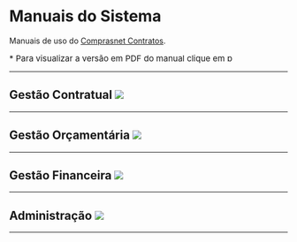 <script>
    function toggleList(name){
        element = document.getElementById(name+"List");
        button = document.getElementById(name+"Button");
        if(element.hasAttribute('hide-list')){
            element.removeAttribute('hide-list');
            button.setAttribute('src', '../assets/dash-circle.svg');
        } else {
            element.setAttribute('hide-list', true)
            button.setAttribute('src', '../assets/plus-circle.svg');
        }
    }
</script>

<style>
    ul[hide-list]{
        display: none;
    }
    .list-button{
        cursor: pointer;
    }
    .obs{
        font-size: 15px;
    }
    .pdf{
        width: 18px;
        color: #404040;
    }
</style>

<h1>Manuais do Sistema</h1>

Manuais de uso do [Comprasnet Contratos](https://contratos.comprasnet.gov.br/login).

<div class="obs">* Para visualizar a versão em PDF do manual clique em <img src="../assets/pdf.svg" width="15px" alt="pdf" ></div>

<hr>

<h2>Gestão Contratual <img class="list-button" id="gestaoContratualButton" onclick="toggleList('gestaoContratual')" src="../assets/plus-circle.svg" /></h2>
<ul id="gestaoContratualList" hide-list>
    <li>
        <h3><a href="../manuais/gestaoContratual/contratos/" target="_blank" >Contratos</a> <a href="https://gitlab.com/comprasnet/contratos/-/wikis/uploads/0604a3feac9d62247bbea383a08192d3/111_GestaoContratualContratos.pdf" target="_blank"><img src="../assets/pdf.svg" class="pdf"></a>
        </h3>
        <ul>
            <li>
                <h3>Itens Contrato <img class="list-button" id="itensContratoButton" onclick="toggleList('itensContrato')" src="../assets/plus-circle.svg" /></h3>
                <ul id="itensContratoList" hide-list>
                    <li>
                        <h4>
                        <a href="../manuais/gestaoContratual/itensContrato/arquivo/" target="_blank">
                            Arquivo
                        </a>
                        <a href="https://gitlab.com/comprasnet/contratos/-/wikis/uploads/72f40713ad275ce32657e99ef7759bdb/112_GestaoContratualContratosItensContratoArquivo.pdf" target="_blank"><img src="../assets/pdf.svg" class="pdf"></a>
                        </h4>
                    </li>
                    <li>
                        <h4>
                        <a href="../manuais/gestaoContratual/itensContrato/cronograma/" target="_blank">
                            Cronograma
                        </a>
                        <a href="https://gitlab.com/comprasnet/contratos/-/wikis/uploads/3aeb60612cd4f0890289695130e9bd46/113_GestaoContratualContratosItensContratoCronograma.pdf" target="_blank"><img src="../assets/pdf.svg" class="pdf"></a>
                        </h4>
                    </li>
                    <li>
                        <h4>
                        <a href="../manuais/gestaoContratual/itensContrato/despesasAcessorias/" target="_blank">
                            Despesas acessórias
                        </a>
                        <a href="https://gitlab.com/comprasnet/contratos/-/wikis/uploads/8ff1cf6459503f4832f552c4b8a4163d/114_GestaoContratualContratosItensContratoDespesasAcessorias.pdf" target="_blank"><img src="../assets/pdf.svg" class="pdf"></a>
                        </h4>
                    </li>
                    <li>
                        <h4>
                        <a href="../manuais/gestaoContratual/itensContrato/empenhos/" target="_blank">
                            Empenhos
                        </a>
                        <a href="https://gitlab.com/comprasnet/contratos/-/wikis/uploads/da4eaed13f82d3090993f6274dbb7e6c/115_GestaoContratualContratosItensContratoEmpenhos.pdf" target="_blank"><img src="../assets/pdf.svg" class="pdf"></a>
                        </h4>
                    </li>
                    <li>
                        <h4>
                        <a href="../manuais/gestaoContratual/itensContrato/garantias/" target="_blank">
                            Garantias
                        </a>
                        <a href="https://gitlab.com/comprasnet/contratos/-/wikis/uploads/da2fd164ef202c332afa1031135b1dab/116_GestaoContratualContratosItensContratoGarantias.pdf" target="_blank"><img src="../assets/pdf.svg" class="pdf"></a>
                        </h4>
                    </li>
                    <li>
                        <h4>
                        <a href="../manuais/gestaoContratual/itensContrato/historico/" target="_blank">
                            Histórico
                        </a>
                        <a href="https://gitlab.com/comprasnet/contratos/-/wikis/uploads/b28ced93392206ff80a3f8a7f5ade1ad/117_GestaoContratualContraosItensContratoHistorico.pdf" target="_blank"><img src="../assets/pdf.svg" class="pdf"></a>
                        </h4>
                    </li>
                    <li>
                        <h4>
                        <a href="../manuais/gestaoContratual/itensContrato/itens/" target="_blank">
                            Itens
                        </a>
                        <a href="https://gitlab.com/comprasnet/contratos/-/wikis/uploads/8fb8bff12b39d99d21b864f645c642f2/118_GestaoContratualContratosItensContratoItens.pdf" target="_blank"><img src="../assets/pdf.svg" class="pdf"></a>
                        </h4>
                    </li>
                    <li>
                        <h4>
                        <a href="../manuais/gestaoContratual/itensContrato/padroesDHSIAFI/" target="_blank">
                            Padrões DH SIAFI
                        </a>
                        <a href="https://gitlab.com/comprasnet/contratos/-/wikis/uploads/ec4472acc468a9da9a4c8d2cf1c44cfa/119_GestaoContratualContratosItensContratoPadroesDHSIAFI.pdf" target="_blank"><img src="../assets/pdf.svg" class="pdf"></a>
                        </h4>
                    </li>
                    <li>
                        <h4>
                        <a href="../manuais/gestaoContratual/itensContrato/prepostos/" target="_blank">
                            Prepostos
                        </a>
                        <a href="https://gitlab.com/comprasnet/contratos/-/wikis/uploads/e7d6b293222ef75105c0e5ccf289384c/120_GestaoContratualContratosItensContratoPrepostos.pdf" target="_blank"><img src="../assets/pdf.svg" class="pdf"></a>
                        </h4>
                    </li>
                    <li>
                        <h4>
                        <a href="../manuais/gestaoContratual/itensContrato/responsaveis/" target="_blank">
                            Responsáveis
                        </a>
                        <a href="https://gitlab.com/comprasnet/contratos/-/wikis/uploads/3f4a696faa93c933ddefe19f191a7df6/121_GestaoContratualContrataosItensContratoResponsaveis.pdf" target="_blank"><img src="../assets/pdf.svg" class="pdf"></a>
                        </h4>
                    </li>
                </ul>
            </li>
            <li>
                <h3>Modificar Contrato <img class="list-button" id="modificarContratoButton" onclick="toggleList('modificarContrato')" src="../assets/plus-circle.svg" /></h3>
                <ul id="modificarContratoList" hide-list>
                    <li>
                        <h4>
                        <a href="../manuais/gestaoContratual/modificarContrato/instrumentoInicial/" target="_blank">
                            Instrumento Inicial
                        </a>
                        <a href="https://gitlab.com/comprasnet/contratos/-/wikis/uploads/a2d91e26da028b07363cc037369f331a/123_GestaoContratualContratosModificarContratoInstrumentoInicial.pdf" target="_blank"><img src="../assets/pdf.svg" class="pdf"></a>
                        </h4>
                    </li>
                    <li>
                        <h4>
                        <a href="../manuais/gestaoContratual/modificarContrato/termoAditivo/" target="_blank">
                            Termo Aditivo
                        </a>
                        <a href="https://gitlab.com/comprasnet/contratos/-/wikis/uploads/c89b5e33ee2f5f1ca227f88fd00fd2b6/124_GestaoContratualContratosModificarContratoTermoAditivo.pdf" target="_blank"><img src="../assets/pdf.svg" class="pdf"></a>
                        </h4>
                    </li>
                    <li>
                        <h4>
                        <a href="../manuais/gestaoContratual/modificarContrato/termoApostilamento/" target="_blank">
                            Termo Apostilamento
                        </a>
                        <a href="https://gitlab.com/comprasnet/contratos/-/wikis/uploads/5b1133848cbe6125859f0f0e0b890a02/125_GestaoContratualContratosModificarContratoTermoApostilamento.pdf" target="_blank"><img src="../assets/pdf.svg" class="pdf"></a>
                        </h4>
                    </li>
                    <li>
                        <h4>
                        <a href="../manuais/gestaoContratual/modificarContrato/termoRescisao/" target="_blank">
                            Termo Rescisão
                        </a>
                        <a href="https://gitlab.com/comprasnet/contratos/-/wikis/uploads/4575a156dd1deb18bd2008dbca78fc8c/126_GestaoContratualContraosModificarContratoTermoRescisao.pdf" target="_blank"><img src="../assets/pdf.svg" class="pdf"></a>
                        </h4>
                    </li>
                </ul>
            </li>
        </ul>
    </li>
    <li>
        <h3>Inclusão de Termo Aditivo <img class="list-button" id="inclusaoTermoAditivoButton" onclick="toggleList('inclusaoTermoAditivo')" src="../assets/plus-circle.svg" /></h3>
        <ul id="inclusaoTermoAditivoList" hide-list>
            <li>
                <h4>
                <a href="../manuais/gestaoContratual/inclusaoTermoAditivo/acrescimo/" target="_blank">
                Supressão/Acréscimo
                </a>
                <a href="https://gitlab.com/comprasnet/contratos/-/wikis/uploads/c573d655ddb3a510382ee48ddf9a7092/Inclus%C3%A3oDeTermoAditivo_Acrescimo_v510_1509.pdf" target="_blank"><img src="../assets/pdf.svg" class="pdf"></a>
                </h4>
            </li>
            <li>
                <h4>
                <a href="../manuais/gestaoContratual/inclusaoTermoAditivo/prorrogacao/" target="_blank">
                Prorrogação de Vigência
                </a>
                <a href="https://gitlab.com/comprasnet/contratos/-/wikis/uploads/e1ba137fd653867ee6923fcceb3a1979/InclusaoDeTermoAditivo_Prorrogacao.pdf" target="_blank"><img src="../assets/pdf.svg" class="pdf"></a>
                </h4>
            </li>
        </ul>
    </li>
    <li>
        <h3>
        <a href="../manuais/gestaoContratual/fornecedores/" target="_blank">
            Fornecedores
        </a>
        <a href="https://gitlab.com/comprasnet/contratos/-/wikis/uploads/9537b1b195f60f08a20819f83c6a92a8/127_GestaoContratualFornecedores.pdf" target="_blank"><img src="../assets/pdf.svg" class="pdf"></a>
        </h3>
    </li>
    <li>
        <h3>
        <a href="../manuais/gestaoContratual/indicadores/" target="_blank">
            Indicadores
        </a>
        <a href="https://gitlab.com/comprasnet/contratos/-/wikis/uploads/4d60cb3c042faad1e67b8f2abe39202c/128_GestaoContratualIndicadores.pdf" target="_blank"><img src="../assets/pdf.svg" class="pdf"></a>
        </h3>
    </li>
    <li>
        <h3>
        <a href="../manuais/gestaoContratual/subRogacoes/" target="_blank">
            Sub-Rogações
        </a>
        <a href="https://gitlab.com/comprasnet/contratos/-/wikis/uploads/0af666169692f2df6706f74b2b021ebd/129_GestaoContrataulSubRogacoes.pdf" target="_blank"><img src="../assets/pdf.svg" class="pdf"></a>
        </h3>
    </li>
    <li>
        <h3>Importação SIASG <img class="list-button" id="importacaoSIASGButton" onclick="toggleList('importacaoSIASG')" src="../assets/plus-circle.svg" /></h3>
        <ul id="importacaoSIASGList" hide-list>
            <li>
                <h4>
                <a href="../manuais/gestaoContratual/importacaoSIASG/compras/" target="_blank">
                Compras
                </a>
                <a href="https://gitlab.com/comprasnet/contratos/-/wikis/uploads/1583723f66e68a1a6e31ed6c3a9153db/Importa%C3%A7%C3%A3oSIASG_COMPRAS_v510_1509.pdf" target="_blank"><img src="../assets/pdf.svg" class="pdf"></a>
                </h4>
            </li>
            <li>
                <h4>
                <a href="../manuais/gestaoContratual/importacaoSIASG/contratos/" target="_blank">
                Contratos
                </a>
                <a href="https://gitlab.com/comprasnet/contratos/-/wikis/uploads/ce931b312fd8e8d43ea442635ccbf4d7/Importa%C3%A7%C3%A3oSIASG_CONTRATOS_v510_1509.pdf" target="_blank"><img src="../assets/pdf.svg" class="pdf"></a>
                </h4>
            </li>
        </ul>
    </li>
    <li>
        <h3>Consultas <img class="list-button" id="consultasButton" onclick="toggleList('consultas')" src="../assets/plus-circle.svg" /></h3>
        <ul id="consultasList" hide-list>
            <li>
                <h4>
                <a href="../manuais/gestaoContratual/consultas/arquivos/" target="_blank">
                Arquivos
                </a>
                <a href="https://gitlab.com/comprasnet/contratos/-/wikis/uploads/df50551e895353e984a252c0760b680b/130_GestaoContratualConsultasArquivos.pdf" target="_blank"><img src="../assets/pdf.svg" class="pdf"></a>
                </h4>
            </li>
            <li>
                <h4>
                <a href="../manuais/gestaoContratual/consultas/cronogramas/" target="_blank">
                Cronogramas
                </a>
                <a href="https://gitlab.com/comprasnet/contratos/-/wikis/uploads/5a4e6e3d6b9371a12794c099aa83257a/131_GestaoContratualConsultasCronogramas.pdf" target="_blank"><img src="../assets/pdf.svg" class="pdf"></a>
                </h4>
            </li>
            <li>
                <h4>
                <a href="../manuais/gestaoContratual/consultas/despesasAcessorias/" target="_blank">
                Despesas Acessórias
                </a>
                <a href="https://gitlab.com/comprasnet/contratos/-/wikis/uploads/c5ee7659fc08f74fdfdf627afc4df9a7/132_GestaoContratualConsultasDespesasAcessorias.pdf" target="_blank"><img src="../assets/pdf.svg" class="pdf"></a>
                </h4>
            </li>
            <li>
                <h4>
                <a href="../manuais/gestaoContratual/consultas/empenho/" target="_blank">
                Empenho
                </a>
                <a href="https://gitlab.com/comprasnet/contratos/-/wikis/uploads/4ce2b275e8fe0e05d2a3f40359a2a7f2/133_GestaoContrataualConsultasEmpenho.pdf" target="_blank"><img src="../assets/pdf.svg" class="pdf"></a>
                </h4>
            </li>
            <li>
                <h4>
                <a href="../manuais/gestaoContratual/consultas/faturas/" target="_blank">
                Faturas
                </a>
                <a href="https://gitlab.com/comprasnet/contratos/-/wikis/uploads/d0a30355d998dc57bc48d69c5df9b282/134_GestaoContratualConsultasFaturas.pdf" target="_blank"><img src="../assets/pdf.svg" class="pdf"></a>
                </h4>
            </li>
            <li>
                <h4>
                <a href="../manuais/gestaoContratual/consultas/garantias/" target="_blank">
                Garantias
                </a>
                <a href="https://gitlab.com/comprasnet/contratos/-/wikis/uploads/a6595696164a781d03cf45790629741c/135_GestaoContratualConsultasGarantias.pdf" target="_blank"><img src="../assets/pdf.svg" class="pdf"></a>
                </h4>
            </li>
            <li>
                <h4>
                <a href="../manuais/gestaoContratual/consultas/historicos/" target="_blank">
                Históricos
                </a>
                <a href="https://gitlab.com/comprasnet/contratos/-/wikis/uploads/f6aa12ee81c607ab6265f09d8b135ff4/136_GestaoContratualConsultasHistoricos.pdf" target="_blank"><img src="../assets/pdf.svg" class="pdf"></a>
                </h4>
            </li>
            <li>
                <h4>
                <a href="../manuais/gestaoContratual/consultas/itens/" target="_blank">
                Itens
                </a>
                <a href="https://gitlab.com/comprasnet/contratos/-/wikis/uploads/f5bc4c698ca4387b028885f7a780011e/137_GestaoContratualConsultasItens.pdf" target="_blank"><img src="../assets/pdf.svg" class="pdf"></a>
                </h4>
            </li>
            <li>
                <h4>
                <a href="../manuais/gestaoContratual/consultas/ocorrencias/" target="_blank">
                Ocorrências
                </a>
                <a href="https://gitlab.com/comprasnet/contratos/-/wikis/uploads/f7729360d16637492c8e9eb0b39bc70a/138_GestaoContratualConsultasOcorrencias.pdf" target="_blank"><img src="../assets/pdf.svg" class="pdf"></a>
                </h4>
            </li>
            <li>
                <h4>
                <a href="../manuais/gestaoContratual/consultas/responsaveis/" target="_blank">
                Responsáveis
                </a>
                <a href="https://gitlab.com/comprasnet/contratos/-/wikis/uploads/ebf33f5302d1fd1dd55d61b75c6de5ae/140_GestaoContratualConsultasResponsaveis.pdf" target="_blank"><img src="../assets/pdf.svg" class="pdf"></a>
                </h4>
            </li>
        </ul>
    </li>
    <li>
        <h3>Relatórios <img class="list-button" id="relatoriosButton" onclick="toggleList('relatorios')" src="../assets/plus-circle.svg" /></h3>
        <ul id="relatoriosList" hide-list>
            <li>
                <h4>
                <a href="../manuais/gestaoContratual/relatorios/contratosDaUG/" target="_blank">
                Contratos da UG
                </a>
                <a href="https://gitlab.com/comprasnet/contratos/-/wikis/uploads/27693d63f6c4154e88a79bf593b28aa5/142_GestaoContratualRelatoriosContratosdaUG.pdf" target="_blank"><img src="../assets/pdf.svg" class="pdf"></a>
                </h4>
            </li>
            <li>
                <h4>
                <a href="../manuais/gestaoContratual/relatorios/contratosDoOrgao/" target="_blank">
                Contratos do Órgão
                </a>
                <a href="https://gitlab.com/comprasnet/contratos/-/wikis/uploads/36175d931aa53d519e92e0ee99c648fe/143_GestaoContratualRelatoriosContratosdoOrgao.pdf" target="_blank"><img src="../assets/pdf.svg" class="pdf"></a>
                </h4>
            </li>
            <li>
                <h4>
                <a href="../manuais/gestaoContratual/relatorios/todosContratos/" target="_blank" >
                Todos Contratos
                </a>
                <a href="https://gitlab.com/comprasnet/contratos/-/wikis/uploads/a2e1bf4dbbd63e74fb19242b907d9bf1/144_GestaoContratualRelatoriosTodosContratos.pdf" target="_blank"><img src="../assets/pdf.svg" class="pdf"></a>
                </h4>
            </li>
        </ul>
    </li>
    <li>
        <h3>
        <a href="../manuais/gestaoContratual/meusContratos/" target="_blank" >
        Meus Contratos
        </a>
        <a href="https://gitlab.com/comprasnet/contratos/-/wikis/uploads/aa4891e7a44f587b08c4f85c6a50b947/145_GestaoContratualMeusContratos.pdf" target="_blank"><img src="../assets/pdf.svg" class="pdf"></a>
        </h3>
    </li>
</ul>

<hr>

<h2>Gestão Orçamentária <img class="list-button" id="gestaoOrcamentariaButton" onclick="toggleList('gestaoOrcamentaria')" src="../assets/plus-circle.svg" /></h2>
<ul id="gestaoOrcamentariaList" hide-list>
    <li>
        <h4>
            <a href="../manuais/gestaoFinanceira/empenho/" target="_blank" >
                Empenho
            </a>
            <a href="https://gitlab.com/comprasnet/contratos/-/wikis/uploads/5b2d7b37091c97aba4dfe2f643fccbb2/FuncionalidadesEmpenho_v510_1509.pdf"
                target="_blank"><img src="../assets/pdf.svg" class="pdf"></a>
        </h4>
    </li>
</ul>

<hr>

<h2>Gestão Financeira <img class="list-button" id="gestaoFinanceiraButton" onclick="toggleList('gestaoFinanceira')" src="../assets/plus-circle.svg" /></h2>
<ul id="gestaoFinanceiraList" hide-list>
    <li>
        <h3 >
        Apropriação
        <img class="list-button" id="apropriacaoButton" onclick="toggleList('apropriacao')" src="../assets/plus-circle.svg"/>
        </h3>
        <ul id="apropriacaoList" hide-list>
            <li><h4>Fatura (em breve)</h4></li>
        </ul>
    </li>
    <li>
        <h3>Cadastro <img class="list-button" id="cadastroButton" onclick="toggleList('cadastro')" src="../assets/plus-circle.svg" /></h3>
        <ul id="cadastroList" hide-list>
            <li>
                <h4>
                <a href="../manuais/gestaoFinanceira/situacaoSIAFI/" target="_blank" >
                Situação SIAFI
                </a>
                <a href="https://gitlab.com/comprasnet/contratos/-/wikis/uploads/f62085451d4a5403fcb718f238301e53/148_GestaoFinanceiraCadastroSituacaoSIAFI.pdf" target="_blank"><img src="../assets/pdf.svg" class="pdf"></a>
                </h4>
            </li>
            <li>
                <h4>
                <a href="../manuais/gestaoFinanceira/rubricas/" target="_blank" >
                Rubricas
                </a>
                <a href="https://gitlab.com/comprasnet/contratos/-/wikis/uploads/6faf40f9931c626f2a060dc53e0cbb50/149_GestaoFinanceiraCadastroRubrica.pdf" target="_blank"><img src="../assets/pdf.svg" class="pdf"></a>
                </h4>
            </li>
            <li>
                <h4>
                <a href="../manuais/gestaoFinanceira/RHsituacao/" target="_blank" >
                RH - Situação
                </a>
                <a href="https://gitlab.com/comprasnet/contratos/-/wikis/uploads/0bdf1b6b2c7efad866ac898487e7a124/150_GestaoFinanceiraCadastroRHSituacao.pdf" target="_blank"><img src="../assets/pdf.svg" class="pdf"></a>
                </h4>
            </li>
        </ul>
    </li>
</ul>


<hr>

<h2> Administração <img class="list-button" id="administracaoButton" onclick="toggleList('administracao')" src="../assets/plus-circle.svg" /></h2>
<ul id="administracaoList" hide-list>
    <li>
        <h3>
        <a href="../manuais/administracao/estrutura/orgao/" target="_blank">
        Estrutura - Órgão
        </a>
        <a href="https://gitlab.com/comprasnet/contratos/-/wikis/uploads/707362e25537d352ee6f3dc72a8f08d5/152_AdministracaoEstruturaOrgao.pdf" target="_blank"><img src="../assets/pdf.svg" class="pdf"></a>
        </h3>
    </li>
</ul>

<hr>